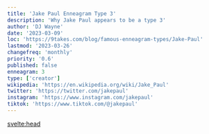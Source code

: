 ```yaml
---
title: 'Jake Paul Enneagram Type 3'
description: 'Why Jake Paul appears to be a type 3'
author: 'DJ Wayne'
date: '2023-03-09'
loc: 'https://9takes.com/blog/famous-enneagram-types/Jake-Paul'
lastmod: '2023-03-26'
changefreq: 'monthly'
priority: '0.6'
published: false
enneagram: 3
type: ['creator']
wikipedia: 'https://en.wikipedia.org/wiki/Jake_Paul'
twitter: 'https://twitter.com/jakepaul'
instagram: 'https://www.instagram.com/jakepaul'
tiktok: 'https://www.tiktok.com/@jakepaul'
---
```


<svelte:head>

  <!-- <meta property="og:image" content="https://9takes.com/types/8s/Jake-Paul.webp" /> -->
  <link rel="canonical" href="https://9takes.com/blog/famous-enneagram-types/Jake-Paul">
</svelte:head>
<!-- <script>
	import  PopCard  from "../../../lib/components/atoms/PopCard.svelte";
</script>
<div
	style="display: flex;
    justify-content: center;
    margin: 1rem 0;
	"
>
	<PopCard
		image={`/types/8s/${'Jake-Paul'}.webp`}
		showIcon={false}
		text="Jake Paul"
		subtext=""
	/>
</div> -->

<p class="firstLetter"></p>
